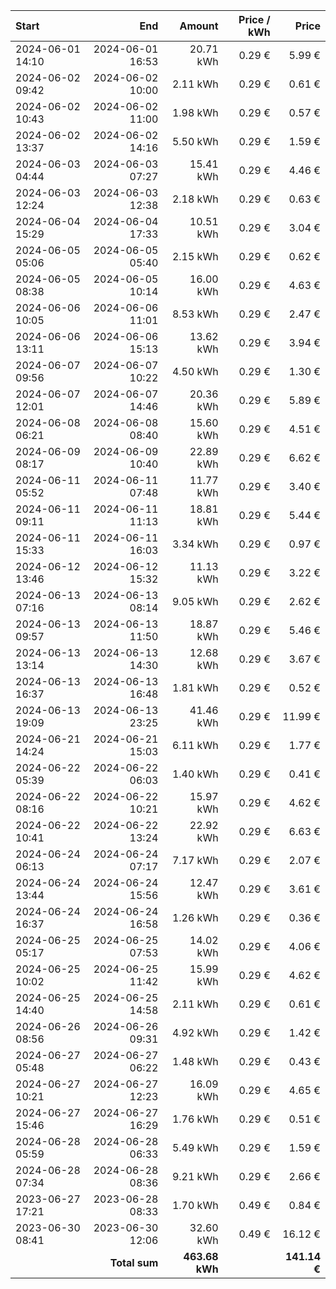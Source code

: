| Start            |              End |         Amount | Price / kWh |        Price |
| :--------------- | ---------------: | -------------: | ----------: | -----------: |
| 2024-06-01 14:10 | 2024-06-01 16:53 |      20.71 kWh |      0.29 € |       5.99 € |
| 2024-06-02 09:42 | 2024-06-02 10:00 |       2.11 kWh |      0.29 € |       0.61 € |
| 2024-06-02 10:43 | 2024-06-02 11:00 |       1.98 kWh |      0.29 € |       0.57 € |
| 2024-06-02 13:37 | 2024-06-02 14:16 |       5.50 kWh |      0.29 € |       1.59 € |
| 2024-06-03 04:44 | 2024-06-03 07:27 |      15.41 kWh |      0.29 € |       4.46 € |
| 2024-06-03 12:24 | 2024-06-03 12:38 |       2.18 kWh |      0.29 € |       0.63 € |
| 2024-06-04 15:29 | 2024-06-04 17:33 |      10.51 kWh |      0.29 € |       3.04 € |
| 2024-06-05 05:06 | 2024-06-05 05:40 |       2.15 kWh |      0.29 € |       0.62 € |
| 2024-06-05 08:38 | 2024-06-05 10:14 |      16.00 kWh |      0.29 € |       4.63 € |
| 2024-06-06 10:05 | 2024-06-06 11:01 |       8.53 kWh |      0.29 € |       2.47 € |
| 2024-06-06 13:11 | 2024-06-06 15:13 |      13.62 kWh |      0.29 € |       3.94 € |
| 2024-06-07 09:56 | 2024-06-07 10:22 |       4.50 kWh |      0.29 € |       1.30 € |
| 2024-06-07 12:01 | 2024-06-07 14:46 |      20.36 kWh |      0.29 € |       5.89 € |
| 2024-06-08 06:21 | 2024-06-08 08:40 |      15.60 kWh |      0.29 € |       4.51 € |
| 2024-06-09 08:17 | 2024-06-09 10:40 |      22.89 kWh |      0.29 € |       6.62 € |
| 2024-06-11 05:52 | 2024-06-11 07:48 |      11.77 kWh |      0.29 € |       3.40 € |
| 2024-06-11 09:11 | 2024-06-11 11:13 |      18.81 kWh |      0.29 € |       5.44 € |
| 2024-06-11 15:33 | 2024-06-11 16:03 |       3.34 kWh |      0.29 € |       0.97 € |
| 2024-06-12 13:46 | 2024-06-12 15:32 |      11.13 kWh |      0.29 € |       3.22 € |
| 2024-06-13 07:16 | 2024-06-13 08:14 |       9.05 kWh |      0.29 € |       2.62 € |
| 2024-06-13 09:57 | 2024-06-13 11:50 |      18.87 kWh |      0.29 € |       5.46 € |
| 2024-06-13 13:14 | 2024-06-13 14:30 |      12.68 kWh |      0.29 € |       3.67 € |
| 2024-06-13 16:37 | 2024-06-13 16:48 |       1.81 kWh |      0.29 € |       0.52 € |
| 2024-06-13 19:09 | 2024-06-13 23:25 |      41.46 kWh |      0.29 € |      11.99 € |
| 2024-06-21 14:24 | 2024-06-21 15:03 |       6.11 kWh |      0.29 € |       1.77 € |
| 2024-06-22 05:39 | 2024-06-22 06:03 |       1.40 kWh |      0.29 € |       0.41 € |
| 2024-06-22 08:16 | 2024-06-22 10:21 |      15.97 kWh |      0.29 € |       4.62 € |
| 2024-06-22 10:41 | 2024-06-22 13:24 |      22.92 kWh |      0.29 € |       6.63 € |
| 2024-06-24 06:13 | 2024-06-24 07:17 |       7.17 kWh |      0.29 € |       2.07 € |
| 2024-06-24 13:44 | 2024-06-24 15:56 |      12.47 kWh |      0.29 € |       3.61 € |
| 2024-06-24 16:37 | 2024-06-24 16:58 |       1.26 kWh |      0.29 € |       0.36 € |
| 2024-06-25 05:17 | 2024-06-25 07:53 |      14.02 kWh |      0.29 € |       4.06 € |
| 2024-06-25 10:02 | 2024-06-25 11:42 |      15.99 kWh |      0.29 € |       4.62 € |
| 2024-06-25 14:40 | 2024-06-25 14:58 |       2.11 kWh |      0.29 € |       0.61 € |
| 2024-06-26 08:56 | 2024-06-26 09:31 |       4.92 kWh |      0.29 € |       1.42 € |
| 2024-06-27 05:48 | 2024-06-27 06:22 |       1.48 kWh |      0.29 € |       0.43 € |
| 2024-06-27 10:21 | 2024-06-27 12:23 |      16.09 kWh |      0.29 € |       4.65 € |
| 2024-06-27 15:46 | 2024-06-27 16:29 |       1.76 kWh |      0.29 € |       0.51 € |
| 2024-06-28 05:59 | 2024-06-28 06:33 |       5.49 kWh |      0.29 € |       1.59 € |
| 2024-06-28 07:34 | 2024-06-28 08:36 |       9.21 kWh |      0.29 € |       2.66 € |
| 2023-06-27 17:21 | 2023-06-28 08:33 |       1.70 kWh |      0.49 € |       0.84 € |
| 2023-06-30 08:41 | 2023-06-30 12:06 |      32.60 kWh |      0.49 € |      16.12 € |
|                  |    **Total sum** | **463.68 kWh** |             | **141.14 €** |